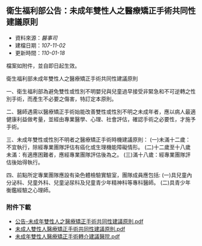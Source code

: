 ## 衛生福利部公告：未成年雙性人之醫療矯正手術共同性建議原則

- 資料來源：_醫事司_
- 建檔日期：_107-11-02_
- 更新時間：_110-01-18_

檔案如附件，並自即日起生效。 

衛生福利部未成年雙性人之醫療矯正手術共同性建議原則

一、衛生福利部為避免雙性或性別不明嬰兒與兒童過早接受非緊急和不可逆轉之性別手術，而產生不必要之傷害，特訂定本原則。

二、醫師遇需以醫療矯正手術始能改善雙性或性別不明之未成年者，應以病人最適健康利益做考量，並經由專業醫學、心理、社會評估，確認手術之必要性，才施予手術。

三、未成年雙性或性別不明者之醫療矯正手術時機建議原則： (一)未滿十二歲：不宜執行，除經專業團隊評估有癌化或生理機能障礙情形。 (二)十二歲至十八歲未滿：有適應困難者，應經專業團隊評估後為之。 (三)滿十八歲：經專業團隊評估後始得執行。

四、前點所定專業團隊應設有染色體檢驗實驗室，團隊成員應包括: (一)具兒童內分泌科、兒童外科、兒童泌尿科及兒童青少年精神科等專科醫師。 (二)具青少年衡鑑經驗之心理師。

### 附件下載

- [公告-未成年雙性人之醫療矯正手術共同性建議原則.pdf](https://www.mohw.gov.tw/dl-66120-b16e8272-4993-4e04-b0b2-5082cccfdda0.html "(檔案下載)公告-未成年雙性人之醫療矯正手術共同性建議原則.pdf")
- [未成人雙性人醫療矯正手術共同性建議原則.pdf](https://www.mohw.gov.tw/dl-49519-a05c5250-5bbb-4cfc-929a-9b886be2d46e.html "(檔案下載)未成人雙性人醫療矯正手術共同性建議原則.pdf")
- [未成年雙性人醫療矯正手術轉介建議醫院.pdf](https://www.mohw.gov.tw/dl-49520-24d8d254-c7b3-42bf-9912-68cbaa722993.html "(檔案下載)未成年雙性人醫療矯正手術轉介建議醫院.pdf")
